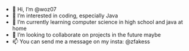 - 👋 Hi, I’m @woz07
- 👀 I’m interested in coding, especially Java
- 🌱 I’m currently learning computer science in high school and java at home
- 💞️ I’m looking to collaborate on projects in the future maybe
- 📫 You can send me a message on my insta: @zfakess
